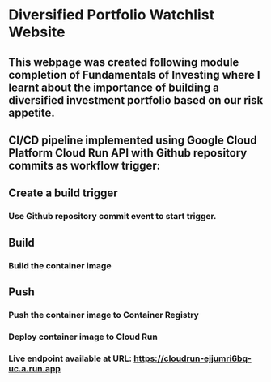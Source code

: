 # Diversified Portfolio Watchlist Website
## This webpage was created following module completion of Fundamentals of Investing where I learnt about the importance of building a diversified investment portfolio based on our risk appetite.

## CI/CD pipeline implemented using Google Cloud Platform Cloud Run API with Github repository commits as workflow trigger:
## Create a build trigger
###  Use Github repository commit event to start trigger.
## Build
###  Build the container image
## Push
###  Push the container image to Container Registry
###  Deploy container image to Cloud Run

###  Live endpoint available at URL: https://cloudrun-ejjumri6bq-uc.a.run.app
